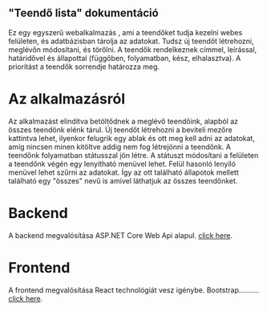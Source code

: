 ## "Teendő lista" dokumentáció

Ez egy egyszerű webalkalmazás , ami a teendőket tudja kezelni webes felületen, és adatbázisban tárolja az adatokat. Tudsz új teendőt létrehozni, meglévőn módosítani, és  törőlni. A teendők rendelkeznek címmel, leírással, határidővel és állapottal (függőben, folyamatban, kész, elhalasztva). A prioritást a teendők sorrendje határozza meg.

# Az alkalmazásról
Az alkalmazást elindítva betöltődnek a meglévő teendőink, alapból az összes teendönk elénk tárul. Új teendőt létrehozni a beviteli mezőre kattintva lehet, ilyenkor felugrik egy ablak és ott meg kell adni az adatokat, amíg nincsen minen kitöltve addig nem fog létrejönni a teendőnk. A teendőnk folyamatban státusszal jön létre. A státuszt módosítani a felületen a teendőnk végén egy lenyitható menüvel lehet. Felül hasonló lenyíló menüvel lehet szűrni az adatokat. Így az ott található állapotok mellett található egy "összes" nevű is amivel láthatjuk az összes teendőnket.

# Backend
 
A backend megvalósítása ASP.NET Core Web Api alapul.
[click here](WebAPI/README.md).
 
 # Frontend
 
A frontend megvalósítása React technológiát vesz igénybe. Bootstrap.......... 
[click here](todo-react/README.md).
